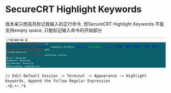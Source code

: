 # SecureCRT Highlight Keywords

我本来只想高亮标记我输入的正行命令, 但SecureCRT Highlight Keywords 不能支持empty space, 只能标记输入命令的开始部分

![命令行高亮](./20191125122842.png)

```
// Edit Default Session -> Terminal -> Appearance -> Highlight Keywords, Append the follow Regular Expression
.+@.+:.*$
```
